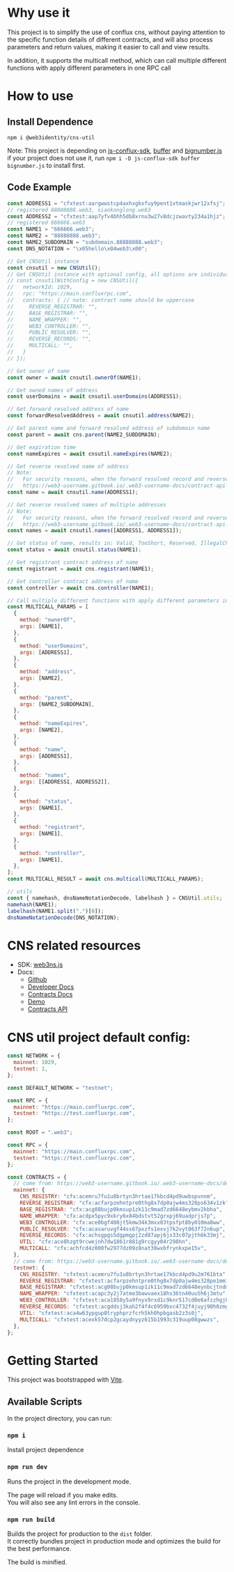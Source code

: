 # Why use it

This project is to simplify the use of conflux cns, without paying attention to the specific function details of different contracts, and will also process parameters and return values, making it easier to call and view results.

In addition, it supports the multicall method, which can call multiple different functions with apply different parameters in one RPC call

# How to use

## Install Dependence

`npm i @web3identity/cns-util`

Note: This project is depending on [js-conflux-sdk](https://www.npmjs.com/package/js-conflux-sdk), [buffer](https://www.npmjs.com/package/buffer) and [bignumber.js](https://www.npmjs.com/package/bignumber.js)\
if your project does not use it, run `npm i -D js-conflux-sdk buffer bignumber.js` to install first.

## Code Example

```javascript
const ADDRESS1 = "cfxtest:aargwwstcp4axhxgkxfuy9pent1vtmaskjwr12xfsj";
// registered 88888888.web3, xiaokonglong.web3
const ADDRESS2 = "cfxtest:aap7yfv4bhh5db8xrnu3w27v8dcjzwavty234a1hjz";
// registered 666666.web3
const NAME1 = "666666.web3";
const NAME2 = "88888888.web3";
const NAME2_SUBDOMAIN = "subdomain.88888888.web3";
const DNS_NOTATION = "\x05hello\x04web3\x00";

// Get CNSUtil instance
const cnsutil = new CNSUtil();
// Get CNSUtil instance with optional config, all options are individually configurable:
// const cnsutilWithConfig = new CNSUtil({
//   networkId: 1029,
//   rpc: "https://main.confluxrpc.com",
//   contracts: { // note: contract name should be uppercase
//     REVERSE_REGISTRAR: "",
//     BASE_REGISTRAR: "",
//     NAME_WRAPPER: "",
//     WEB3_CONTROLLER: "",
//     PUBLIC_RESOLVER: "",
//     REVERSE_RECORDS: "",
//     MULTICALL: "",
//   }
// });

// Get owner of name
const owner = await cnsutil.ownerOf(NAME1);

// Get owned names of address
const userDomains = await cnsutil.userDomains(ADDRESS1);

// Get forward resolved address of name
const forwardResolvedAddress = await cnsutil.address(NAME2);

// Get parent name and forward resolved address of subdomain name
const parent = await cns.parent(NAME2_SUBDOMAIN);

// Get expiration time
const nameExpires = await cnsutil.nameExpires(NAME2);

// Get reverse resolved name of address
// Note:
//   For security reasons, when the forward resolved record and reverse resolved record configs are inconsistent, the reverse resolved name will return empty. For detail reference:
//   https://web3-username.gitbook.io/.web3-username-docs/contract-api-reference/publicresolver#xu-yao-zhu-yi-de-shi
const name = await cnsutil.name(ADDRESS1);

// Get reverse resolved names of multiple addresses
// Note:
//   For security reasons, when the forward resolved record and reverse resolved record configs are inconsistent, the reverse resolved name will return empty. For detail reference:
//   https://web3-username.gitbook.io/.web3-username-docs/contract-api-reference/publicresolver#xu-yao-zhu-yi-de-shi
const names = await cnsutil.names([ADDRESS1, ADDRESS1]);

// Get status of name, results in: Valid, TooShort, Reserved, IllegalChar, Locked, Registered, SoldOut
const status = await cnsutil.status(NAME1);

// Get registrant contract address of name
const registrant = await cns.registrant(NAME1);

// Get controller contract address of name
const controller = await cns.controller(NAME1);

// Call multiple different functions with apply different parameters in one RPC call
const MULTICALL_PARAMS = [
  {
    method: "ownerOf",
    args: [NAME1],
  },
  {
    method: "userDomains",
    args: [ADDRESS1],
  },
  {
    method: "address",
    args: [NAME2],
  },
  {
    method: "parent",
    args: [NAME2_SUBDOMAIN],
  },
  {
    method: "nameExpires",
    args: [NAME2],
  },
  {
    method: "name",
    args: [ADDRESS1],
  },
  {
    method: "names",
    args: [[ADDRESS1, ADDRESS2]],
  },
  {
    method: "status",
    args: [NAME1],
  },
  {
    method: "registrant",
    args: [NAME1],
  },
  {
    method: "controller",
    args: [NAME1],
  },
];
const MULTICALL_RESULT = await cns.multicall(MULTICALL_PARAMS);

// utils
const { namehash, dnsNameNotationDecode, labelhash } = CNSUtil.utils;
namehash(NAME1);
labelhash(NAME1.split(".")[0]);
dnsNameNotationDecode(DNS_NOTATION);
```

# CNS related resources

- SDK: [web3ns.js](https://github.com/web3-identity/web3ns.js)
- Docs:
  - [Github](https://github.com/web3-identity/cns-contracts)
  - [Developer Docs](https://web3-username.gitbook.io)
  - [Contracts Docs](https://github.com/web3-identity/cns-contracts/tree/master/docs)
  - [Demo](https://github.com/zctocm/cns-demo)
  - [Contracts API](https://github.com/web3-identity/cns-contracts/blob/master/docs/index.md#solidity-api)

# CNS util project default config:

```javascript
const NETWORK = {
  mainnet: 1029,
  testnet: 1,
};

const DEFAULT_NETWORK = "testnet";

const RPC = {
  mainnet: "https://main.confluxrpc.com",
  testnet: "https://test.confluxrpc.com",
};

const ROOT = ".web3";

const RPC = {
  mainnet: "https://main.confluxrpc.com",
  testnet: "https://test.confluxrpc.com",
};

const CONTRACTS = {
  // come from: https://web3-username.gitbook.io/.web3-username-docs/deployment#conflux-core-mainnet
  mainnet: {
    CNS_REGISTRY: "cfx:acemru7fu1u8brtyn3hrtae17kbcd4pd9uwbspvnnm",
    REVERSE_REGISTRAR: "cfx:acfarpzehntpre0thg8x7dp0ajw4ms328ps634v1zk",
    BASE_REGISTRAR: "cfx:acg08bujp0kmsup1zk11c9mad7zd6648eybmv2kbha",
    NAME_WRAPPER: "cfx:acdpx5pyc9xkry6x84bdstvt52grxpj69uadprjs7p",
    WEB3_CONTROLLER: "cfx:ace0bgf408jt5kmw34k3mxx03tpsfpt8by010ma8ww",
    PUBLIC_RESOLVER: "cfx:acasaruvgf44ss67pxzfs1exvj7k2vyt863f72n6up",
    REVERSE_RECORDS: "cfx:achsgpgs5dgpmgpj2zd87apj6js33c07pjth6k33mj",
    UTIL: "cfx:ace8hzgt9rcwejnh7dw1861r881g9rcgyy04r298hn",
    MULTICALL: "cfx:achfcd4z000fw2977dz09z8nat38wxbfrynkxpe15v",
  },
  // come from: https://web3-username.gitbook.io/.web3-username-docs/deployment#testnet
  testnet: {
    CNS_REGISTRY: "cfxtest:acemru7fu1u8brtyn3hrtae17kbcd4pd9u2m761bta",
    REVERSE_REGISTRAR: "cfxtest:acfarpzehntpre0thg8x7dp0ajw4ms328pe1mm17vd",
    BASE_REGISTRAR: "cfxtest:acg08bujp0kmsup1zk11c9mad7zd6648eynbcjtndm",
    NAME_WRAPPER: "cfxtest:acapc3y2j7atme3bawvaex18hs36tn40uu5h6j3mtu",
    WEB3_CONTROLLER: "cfxtest:aca1858y5a9fnyx9rxd1c9knr517cd0e6afzzhgj01",
    REVERSE_RECORDS: "cfxtest:acgddsj3kah2f4f4c6959bvc4732f4juyj90h0zmg2",
    UTIL: "cfxtest:aca4w63ypgup8tryphprzfcrh5kh0hpbgasb2z3s0j",
    MULTICALL: "cfxtest:acexk57dcp2gcaydnyyz615b1993c319uup08gwwzs",
  },
};
```

# Getting Started

This project was bootstrapped with [Vite](https://cn.vitejs.dev/guide/#scaffolding-your-first-vite-project).

## Available Scripts

In the project directory, you can run:

### `npm i`

Install project dependence

### `npm run dev`

Runs the project in the development mode.

The page will reload if you make edits.\
You will also see any lint errors in the console.

### `npm run build`

Builds the project for production to the `dist` folder.\
It correctly bundles project in production mode and optimizes the build for the best performance.

The build is minified.
